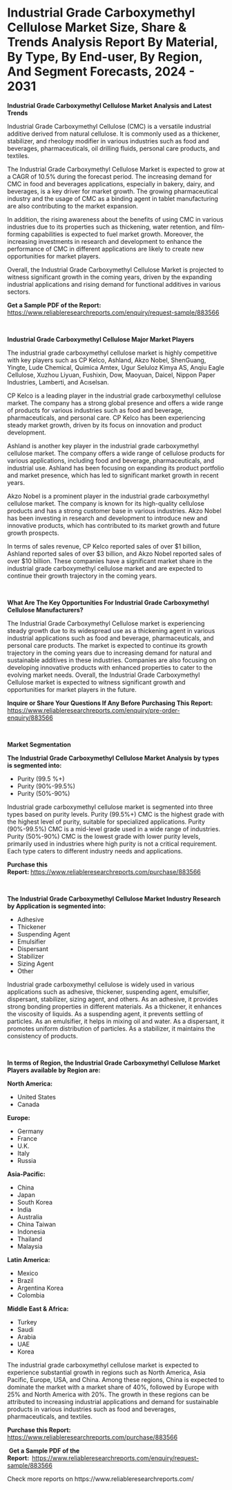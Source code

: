 <p><h1>Industrial Grade Carboxymethyl Cellulose Market Size, Share & Trends Analysis Report By Material, By Type, By End-user, By Region, And Segment Forecasts, 2024 - 2031</h1></p><p><strong>Industrial Grade Carboxymethyl Cellulose Market Analysis and Latest Trends</strong></p>
<p><p>Industrial Grade Carboxymethyl Cellulose (CMC) is a versatile industrial additive derived from natural cellulose. It is commonly used as a thickener, stabilizer, and rheology modifier in various industries such as food and beverages, pharmaceuticals, oil drilling fluids, personal care products, and textiles. </p><p>The Industrial Grade Carboxymethyl Cellulose Market is expected to grow at a CAGR of 10.5% during the forecast period. The increasing demand for CMC in food and beverages applications, especially in bakery, dairy, and beverages, is a key driver for market growth. The growing pharmaceutical industry and the usage of CMC as a binding agent in tablet manufacturing are also contributing to the market expansion.</p><p>In addition, the rising awareness about the benefits of using CMC in various industries due to its properties such as thickening, water retention, and film-forming capabilities is expected to fuel market growth. Moreover, the increasing investments in research and development to enhance the performance of CMC in different applications are likely to create new opportunities for market players.</p><p>Overall, the Industrial Grade Carboxymethyl Cellulose Market is projected to witness significant growth in the coming years, driven by the expanding industrial applications and rising demand for functional additives in various sectors.</p></p>
<p><strong>Get a Sample PDF of the Report:&nbsp;</strong> <a href="https://www.reliableresearchreports.com/enquiry/request-sample/883566">https://www.reliableresearchreports.com/enquiry/request-sample/883566</a></p>
<p>&nbsp;</p>
<p><strong>Industrial Grade Carboxymethyl Cellulose Major Market Players</strong></p>
<p><p>The industrial grade carboxymethyl cellulose market is highly competitive with key players such as CP Kelco, Ashland, Akzo Nobel, ShenGuang, Yingte, Lude Chemical, Quimica Amtex, Ugur Seluloz Kimya AS, Anqiu Eagle Cellulose, Xuzhou Liyuan, Fushixin, Dow, Maoyuan, Daicel, Nippon Paper Industries, Lamberti, and Acıselsan.</p><p>CP Kelco is a leading player in the industrial grade carboxymethyl cellulose market. The company has a strong global presence and offers a wide range of products for various industries such as food and beverage, pharmaceuticals, and personal care. CP Kelco has been experiencing steady market growth, driven by its focus on innovation and product development.</p><p>Ashland is another key player in the industrial grade carboxymethyl cellulose market. The company offers a wide range of cellulose products for various applications, including food and beverage, pharmaceuticals, and industrial use. Ashland has been focusing on expanding its product portfolio and market presence, which has led to significant market growth in recent years.</p><p>Akzo Nobel is a prominent player in the industrial grade carboxymethyl cellulose market. The company is known for its high-quality cellulose products and has a strong customer base in various industries. Akzo Nobel has been investing in research and development to introduce new and innovative products, which has contributed to its market growth and future growth prospects.</p><p>In terms of sales revenue, CP Kelco reported sales of over $1 billion, Ashland reported sales of over $3 billion, and Akzo Nobel reported sales of over $10 billion. These companies have a significant market share in the industrial grade carboxymethyl cellulose market and are expected to continue their growth trajectory in the coming years.</p></p>
<p>&nbsp;</p>
<p><strong>What Are The Key Opportunities For Industrial Grade Carboxymethyl Cellulose Manufacturers?</strong></p>
<p><p>The Industrial Grade Carboxymethyl Cellulose market is experiencing steady growth due to its widespread use as a thickening agent in various industrial applications such as food and beverage, pharmaceuticals, and personal care products. The market is expected to continue its growth trajectory in the coming years due to increasing demand for natural and sustainable additives in these industries. Companies are also focusing on developing innovative products with enhanced properties to cater to the evolving market needs. Overall, the Industrial Grade Carboxymethyl Cellulose market is expected to witness significant growth and opportunities for market players in the future.</p></p>
<p><strong>Inquire or Share Your Questions If Any Before Purchasing This Report:</strong> <a href="https://www.reliableresearchreports.com/enquiry/pre-order-enquiry/883566">https://www.reliableresearchreports.com/enquiry/pre-order-enquiry/883566</a></p>
<p>&nbsp;</p>
<p><strong>Market Segmentation</strong></p>
<p><strong>The Industrial Grade Carboxymethyl Cellulose Market Analysis by types is segmented into:</strong></p>
<p><ul><li>Purity (99.5 %+)</li><li>Purity (90%-99.5%)</li><li>Purity (50%-90%)</li></ul></p>
<p><p>Industrial grade carboxymethyl cellulose market is segmented into three types based on purity levels. Purity (99.5%+) CMC is the highest grade with the highest level of purity, suitable for specialized applications. Purity (90%-99.5%) CMC is a mid-level grade used in a wide range of industries. Purity (50%-90%) CMC is the lowest grade with lower purity levels, primarily used in industries where high purity is not a critical requirement. Each type caters to different industry needs and applications.</p></p>
<p><strong>Purchase this Report:&nbsp;</strong><a href="https://www.reliableresearchreports.com/purchase/883566">https://www.reliableresearchreports.com/purchase/883566</a></p>
<p>&nbsp;</p>
<p><strong>The Industrial Grade Carboxymethyl Cellulose Market Industry Research by Application is segmented into:</strong></p>
<p><ul><li>Adhesive</li><li>Thickener</li><li>Suspending Agent</li><li>Emulsifier</li><li>Dispersant</li><li>Stabilizer</li><li>Sizing Agent</li><li>Other</li></ul></p>
<p><p>Industrial grade carboxymethyl cellulose is widely used in various applications such as adhesive, thickener, suspending agent, emulsifier, dispersant, stabilizer, sizing agent, and others. As an adhesive, it provides strong bonding properties in different materials. As a thickener, it enhances the viscosity of liquids. As a suspending agent, it prevents settling of particles. As an emulsifier, it helps in mixing oil and water. As a dispersant, it promotes uniform distribution of particles. As a stabilizer, it maintains the consistency of products.</p></p>
<p>&nbsp;</p>
<p><strong>In terms of Region, the Industrial Grade Carboxymethyl Cellulose Market Players available by Region are:</strong></p>
<p>
    <p> <strong> North America: </strong>
        <ul>
            <li>United States</li>
            <li>Canada</li>
        </ul>
        </p> 
    <p> <strong> Europe: </strong>
        <ul>
            <li>Germany</li>
            <li>France</li>
            <li>U.K.</li>
            <li>Italy</li>
            <li>Russia</li>
        </ul>
        </p> 
    <p> <strong> Asia-Pacific: </strong>
        <ul>
            <li>China</li>
            <li>Japan</li>
            <li>South Korea</li>
            <li>India</li>
            <li>Australia</li>
            <li>China Taiwan</li>
            <li>Indonesia</li>
            <li>Thailand</li>
            <li>Malaysia</li>
        </ul>
        </p> 
    <p> <strong> Latin America: </strong>
        <ul>
            <li>Mexico</li>
            <li>Brazil</li>
            <li>Argentina Korea</li>
            <li>Colombia</li>
        </ul>
        </p> 
    <p> <strong> Middle East & Africa: </strong>
        <ul>
            <li>Turkey</li>
            <li>Saudi</li>
            <li>Arabia</li>
            <li>UAE</li>
            <li>Korea</li>
        </ul>
    </p>
    </p>
<p><p>The industrial grade carboxymethyl cellulose market is expected to experience substantial growth in regions such as North America, Asia Pacific, Europe, USA, and China. Among these regions, China is expected to dominate the market with a market share of 40%, followed by Europe with 25% and North America with 20%. The growth in these regions can be attributed to increasing industrial applications and demand for sustainable products in various industries such as food and beverages, pharmaceuticals, and textiles.</p></p>
<p><strong>Purchase this Report: </strong><a href="https://www.reliableresearchreports.com/purchase/883566">https://www.reliableresearchreports.com/purchase/883566</a></p>
<p>&nbsp;<strong>Get a Sample PDF of the Report:&nbsp;&nbsp;</strong><a href="https://www.reliableresearchreports.com/enquiry/request-sample/883566">https://www.reliableresearchreports.com/enquiry/request-sample/883566</a></p>
<p><strong></strong></p>
<p>Check more reports on https://www.reliableresearchreports.com/</p>